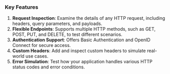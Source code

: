 ### Key Features

1. **Request Inspection**: Examine the details of any HTTP request, including headers, query parameters, and payloads.
2. **Flexible Endpoints**: Supports multiple HTTP methods, such as GET, POST, PUT, and DELETE, to test different scenarios.
3. **Authentication Support**: Offers Basic Authentication and OpenID Connect for secure access.
4. **Custom Headers**: Add and inspect custom headers to simulate real-world use cases.
5. **Error Simulation**: Test how your application handles various HTTP status codes and error conditions.
